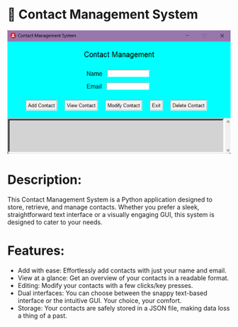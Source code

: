#  📘 Contact Management System

![img.png](img.png)

# Description:
This Contact Management System is a Python application designed to store, retrieve, and manage contacts.
Whether you prefer a sleek, straightforward text interface or a visually engaging GUI, this system is designed to cater
to your needs.

# Features:
- Add with ease: Effortlessly add contacts with just your name and email.
- View at a glance: Get an overview of your contacts in a readable format.
- Editing: Modify your contacts with a few clicks/key presses.
- Dual interfaces: You can choose between the snappy text-based interface or the intuitive GUI. Your choice, your comfort.
- Storage: Your contacts are safely stored in a JSON file, making data loss a thing of a past.
